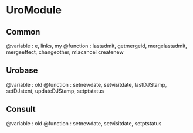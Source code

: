 # UroModule

## Common
@variable : e, links, my
@function : lastadmit, getmergeid, 
            mergelastadmit, mergeeffect, 
            changeother, mlacancel
            createnew
## Urobase
@variable : old
@function : setnewdate, setvisitdate, 
            lastDJStamp, setDJstent, 
            updateDJStamp, 
            setptstatus
## Consult
@variable : old
@function : setnewdate, setvisitdate, 
            setptstatus
